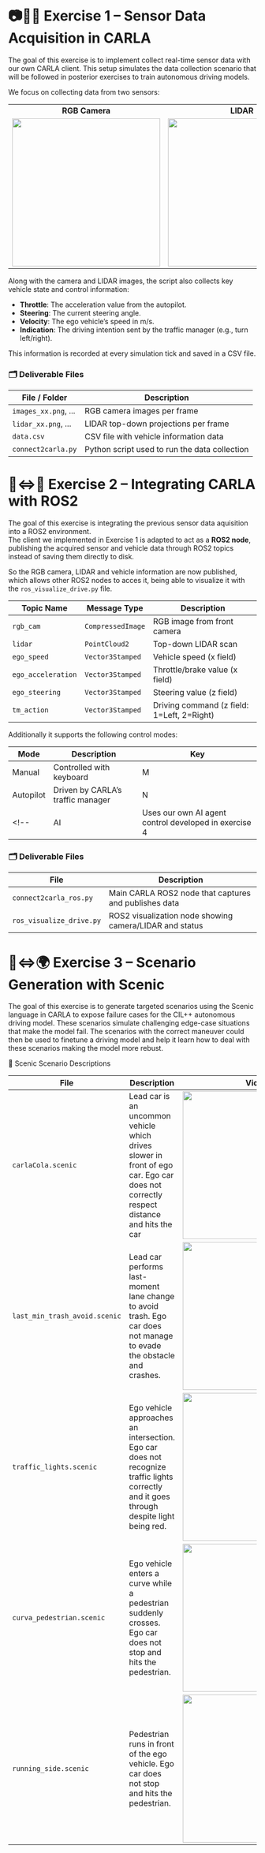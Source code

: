 # 📷🚗📡 Exercise 1 – Sensor Data Acquisition in CARLA
The goal of this exercise is to implement collect real-time sensor data with our own CARLA client. This setup simulates the data collection scenario that will be followed in posterior exercises to train autonomous driving models.

We focus on collecting data from two sensors:

<div align="center">

<table>
  <tr>
    <td align="center"><strong>RGB Camera</strong></td>
    <td align="center"><strong>LIDAR</strong></td>
  </tr>
  <tr>
    <td><img src="https://github.com/user-attachments/assets/318b869e-dd27-40f7-a803-89766996a967" width="300"/></td>
    <td><img src="https://github.com/user-attachments/assets/aed5d579-8a93-4308-9e9f-ddaa2fba93f3" width="300"/></td>
  </tr>
</table>

</div>

Along with the camera and LIDAR images, the script also collects key vehicle state and control information:

- **Throttle**: The acceleration value from the autopilot.
- **Steering**: The current steering angle.
- **Velocity**: The ego vehicle’s speed in m/s.
- **Indication**: The driving intention sent by the traffic manager (e.g., turn left/right).

This information is recorded at every simulation tick and saved in a CSV file. 
### 🗂️ Deliverable Files
<div align="center">
  
| File / Folder        | Description                                      |
|----------------------|--------------------------------------------------|
| `images_xx.png`, ...   | RGB camera images per frame                     |
| `lidar_xx.png`, ...  | LIDAR top-down projections per frame            |
| `data.csv`           | CSV file with vehicle information data |
| `connect2carla.py`   | Python script used to run the data collection   |

</div>

# 🚗⇔🤖 Exercise 2 – Integrating CARLA with ROS2
The goal of this exercise is integrating the previous sensor data aquisition into a ROS2 environment.  
The client we implemented in Exercise 1 is adapted to act as a **ROS2 node**, publishing the acquired sensor and vehicle data through ROS2 topics instead of saving them directly to disk.

So the RGB camera, LIDAR and vehicle information are now published, which allows other ROS2 nodes to acces it, being able to visualize it with the `ros_visualize_drive.py` file.
<div align="center">
  
| Topic Name         | Message Type        | Description                                |
|--------------------|---------------------|--------------------------------------------|
| `rgb_cam`          | `CompressedImage`   | RGB image from front camera                |
| `lidar`            | `PointCloud2`       | Top-down LIDAR scan                        |
| `ego_speed`        | `Vector3Stamped`    | Vehicle speed (x field)                    |
| `ego_acceleration` | `Vector3Stamped`    | Throttle/brake value (x field)             |
| `ego_steering`     | `Vector3Stamped`    | Steering value (z field)                   |
| `tm_action`        | `Vector3Stamped`    | Driving command (z field: 1=Left, 2=Right) |

</div>

Additionally it supports the following control modes:
<div align="center">
  
| Mode        | Description                                 | Key |
|-------------|---------------------------------------------|-----|
| Manual      | Controlled with keyboard                    | M   |
| Autopilot   | Driven by CARLA’s traffic manager           | N   |
<!-- | AI  | Uses our own AI agent control developed in exercise 4 | B   | -->

</div>

### 🗂️ Deliverable Files
<div align="center">
  
| File                    | Description                                               |
|-------------------------|-----------------------------------------------------------|
| `connect2carla_ros.py`  | Main CARLA ROS2 node that captures and publishes data     |
| `ros_visualize_drive.py`| ROS2 visualization node showing camera/LIDAR and status   |

</div>

# 🚗⇔🌍 Exercise 3 – Scenario Generation with Scenic
The goal of this exercise is to generate targeted scenarios using the Scenic language in CARLA to expose failure cases for the CIL++ autonomous driving model. These scenarios simulate challenging edge-case situations that make the model fail. The scenarios with the correct maneuver could then be used to finetune a driving model and help it learn how to deal with these scenarios making the model more rebust.

📄 Scenic Scenario Descriptions

<div align="center">

| File                    | Description                                               | Video  |
|-------------------------|-----------------------------------------------------------|--------|
| `carlaCola.scenic` | Lead car is an uncommon vehicle which drives slower in front of ego car. Ego car does not correctly respect distance and hits the car | <img src="https://github.com/user-attachments/assets/dd5ec10e-42f5-47eb-8e44-1a686e8efb0a" width="300"/> |
| `last_min_trash_avoid.scenic` | Lead car performs last-moment lane change to avoid trash. Ego car does not manage to evade the obstacle and crashes. | <img src="https://github.com/user-attachments/assets/f80fcecc-1f78-4e1a-b55e-a1a67ae6896f" width="300"/> |
| `traffic_lights.scenic` | Ego vehicle approaches an intersection. Ego car does not recognize traffic lights correctly and it goes through despite light being red. | <img src="https://github.com/user-attachments/assets/26525daf-4455-423f-9825-8451696a53cb" width="300"/> |
| `curva_pedestrian.scenic` | Ego vehicle enters a curve while a pedestrian suddenly crosses. Ego car does not stop and hits the pedestrian. | <img src="https://github.com/user-attachments/assets/7f5f5931-1ff0-43f0-affc-9285dd1cf429" width="300"/> |
| `running_side.scenic` | Pedestrian runs in front of the ego vehicle. Ego car does not stop and hits the pedestrian. | <img src="https://github.com/user-attachments/assets/48bc5469-8ce8-4998-8b12-60bee70ba080" width="300"/> |


</div>




